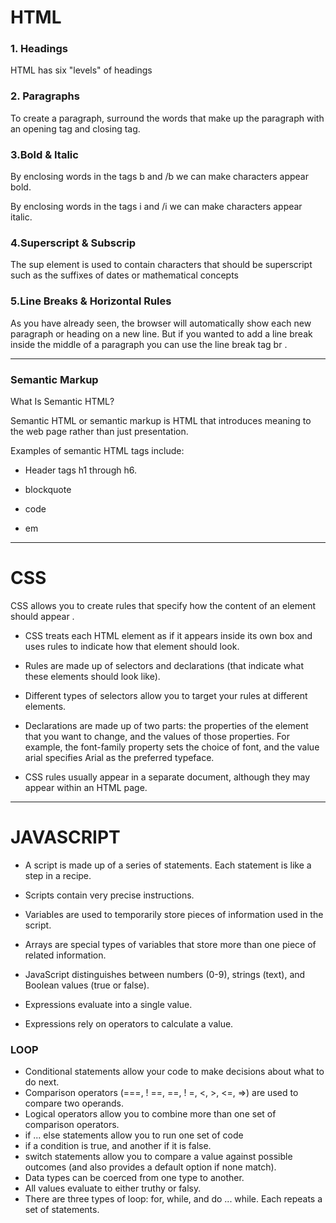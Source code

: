 
# HTML 

### 1. Headings

HTML has six "levels" of headings

### 2. Paragraphs
To create a paragraph, surround the words that make up the 
paragraph with an opening tag and closing tag.

### 3.Bold & Italic

By enclosing words in the tags b and /b we can make characters appear bold.

By enclosing words in the tags i and /i we can make characters appear italic.

### 4.Superscript & Subscrip

The sup element is used to contain characters that should be superscript such as the suffixes of dates or 
mathematical concepts

### 5.Line Breaks & Horizontal Rules

As you have already seen, the browser will automatically show each new paragraph or heading 
on a new line. But if you wanted to add a line break inside the middle of a paragraph you can 
use the line break tag br .

_______________________________________________________________________________


### Semantic Markup

What Is Semantic HTML?

Semantic HTML or semantic markup is HTML that introduces meaning to the web page rather than just presentation.
 
Examples of semantic HTML tags include:

* Header tags h1 through h6.

* blockquote

* code

* em

____________________________________________________________________________________


# CSS 

CSS allows you to create rules that specify how the content of an element should appear .

* CSS treats each HTML element as if it appears inside its own box and uses rules to indicate how that element should look.

* Rules are made up of selectors and declarations (that indicate what these elements should look like).

* Different types of selectors allow you to target your rules at different elements.

* Declarations are made up of two parts: the properties of the element that you want to change, and the values of those properties. For example, the font-family property sets the choice of font, and the value arial specifies Arial as the preferred typeface.

* CSS rules usually appear in a separate document, although they may appear within an HTML page.

_____________________________________________________________________________________


# JAVASCRIPT 

* A script is made up of a series of statements. Each statement is like a step in a recipe. 

* Scripts contain very precise instructions. 

* Variables are used to temporarily store pieces of information used in the script. 

* Arrays are special types of variables that store more than one piece of related information. 

* JavaScript distinguishes between numbers (0-9), strings (text), and Boolean values (true or false). 

* Expressions evaluate into a single value. 

* Expressions rely on operators to calculate a value. 

 ### LOOP 

* Conditional statements allow your code to make decisions about what to do next. 
* Comparison operators (===, ! ==, ==, ! =, <, >, <=, =>) are used to compare two operands. 
* Logical operators allow you to combine more than one set of comparison operators. 
* if ... else statements allow you to run one set of code 
* if a condition is true, and another if it is false. 
* switch statements allow you to compare a value against possible outcomes (and also provides a default option if none match). 
* Data types can be coerced from one type to another. 
* All values evaluate to either truthy or falsy. 
* There are three types of loop: for, while, and do ... while. Each repeats a set of statements.
